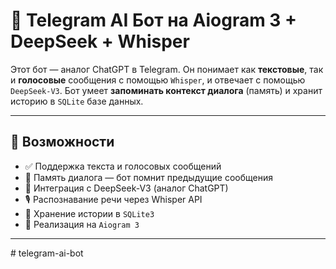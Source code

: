 # 🤖 Telegram AI Бот на Aiogram 3 + DeepSeek + Whisper

Этот бот — аналог ChatGPT в Telegram. Он понимает как **текстовые**, так и **голосовые** сообщения с помощью `Whisper`, и отвечает с помощью `DeepSeek-V3`. Бот умеет **запоминать контекст диалога** (память) и хранит историю в `SQLite` базе данных.

---

## 🔧 Возможности

- ✅ Поддержка текста и голосовых сообщений
- 🧠 Память диалога — бот помнит предыдущие сообщения
- 🤖 Интеграция с DeepSeek-V3 (аналог ChatGPT)
- 🎙️ Распознавание речи через Whisper API
- 💾 Хранение истории в `SQLite3`
- 📨 Реализация на `Aiogram 3`

---

#   t e l e g r a m - a i - b o t  
 